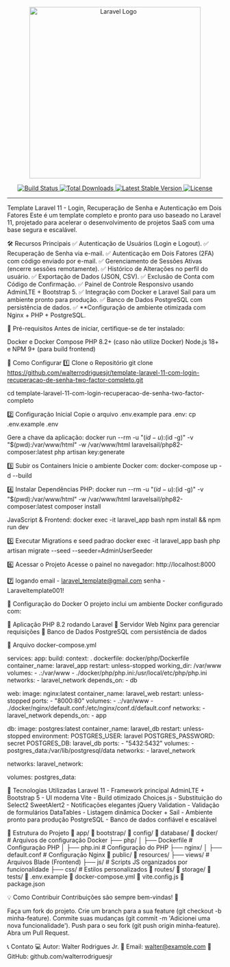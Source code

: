 <p align="center"> <a href="https://laravel.com" target="_blank"> <img src="https://raw.githubusercontent.com/laravel/art/master/logo-lockup/5%20SVG/2%20CMYK/1%20Full%20Color/laravel-logolockup-cmyk-red.svg" width="400" alt="Laravel Logo"> </a> </p> <p align="center"> <a href="https://github.com/laravel/framework/actions"> <img src="https://github.com/laravel/framework/workflows/tests/badge.svg" alt="Build Status"> </a> <a href="https://packagist.org/packages/laravel/framework"> <img src="https://img.shields.io/packagist/dt/laravel/framework" alt="Total Downloads"> </a> <a href="https://packagist.org/packages/laravel/framework"> <img src="https://img.shields.io/packagist/v/laravel/framework" alt="Latest Stable Version"> </a> <a href="https://packagist.org/packages/laravel/framework"> <img src="https://img.shields.io/packagist/l/laravel/framework" alt="License"> </a> </p>

---

Template Laravel 11 - Login, Recuperação de Senha e Autenticação em Dois Fatores
Este é um template completo e pronto para uso baseado no Laravel 11, projetado para acelerar o desenvolvimento de projetos SaaS com uma base segura e escalável.

🛠 Recursos Principais
✅ Autenticação de Usuários (Login e Logout).
✅ Recuperação de Senha via e-mail.
✅ Autenticação em Dois Fatores (2FA) com código enviado por e-mail.
✅ Gerenciamento de Sessões Ativas (encerre sessões remotamente).
✅ Histórico de Alterações no perfil do usuário.
✅ Exportação de Dados (JSON, CSV).
✅ Exclusão de Conta com Código de Confirmação.
✅ Painel de Controle Responsivo usando AdminLTE + Bootstrap 5.
✅ Integração com Docker e Laravel Sail para um ambiente pronto para produção.
✅ Banco de Dados PostgreSQL com persistência de dados.
✅ **Configuração de ambiente otimizada com Nginx + PHP + PostgreSQL.

📌 Pré-requisitos
Antes de iniciar, certifique-se de ter instalado:

Docker e Docker Compose
PHP 8.2+ (caso não utilize Docker)
Node.js 18+ e NPM 9+ (para build frontend)

🚀 Como Configurar
1️⃣ Clone o Repositório
git clone https://github.com/walterrodriguesjr/template-laravel-11-com-login-recuperacao-de-senha-two-factor-completo.git

cd template-laravel-11-com-login-recuperacao-de-senha-two-factor-completo

2️⃣ Configuração Inicial
Copie o arquivo .env.example para .env:
cp .env.example .env

Gere a chave da aplicação:
docker run --rm -u "$(id -u):$(id -g)" -v "$(pwd):/var/www/html" -w /var/www/html laravelsail/php82-composer:latest php artisan key:generate

3️⃣ Subir os Containers
Inicie o ambiente Docker com:
docker-compose up -d --build

4️⃣ Instalar Dependências
PHP:
docker run --rm -u "$(id -u):$(id -g)" -v "$(pwd):/var/www/html" -w /var/www/html laravelsail/php82-composer:latest composer install

JavaScript & Frontend:
docker exec -it laravel_app bash
npm install && npm run dev

5️⃣ Executar Migrations e seed padrao
docker exec -it laravel_app bash
php artisan migrate --seed --seeder=AdminUserSeeder

6️⃣ Acessar o Projeto
Acesse o painel no navegador:
http://localhost:8000

7️⃣ logando 
email - laravel_template@gmail.com
senha - Laraveltemplate001!

🔧 Configuração do Docker
O projeto inclui um ambiente Docker configurado com:

📌 Aplicação PHP 8.2 rodando Laravel
📌 Servidor Web Nginx para gerenciar requisições
📌 Banco de Dados PostgreSQL com persistência de dados

📄 Arquivo docker-compose.yml

services:
  app:
    build:
      context: .
      dockerfile: docker/php/Dockerfile
    container_name: laravel_app
    restart: unless-stopped
    working_dir: /var/www
    volumes:
      - .:/var/www
      - ./docker/php/php.ini:/usr/local/etc/php/php.ini
    networks:
      - laravel_network
    depends_on:
      - db

  web:
    image: nginx:latest
    container_name: laravel_web
    restart: unless-stopped
    ports:
      - "8000:80"
    volumes:
      - .:/var/www
      - ./docker/nginx/default.conf:/etc/nginx/conf.d/default.conf
    networks:
      - laravel_network
    depends_on:
      - app

  db:
    image: postgres:latest
    container_name: laravel_db
    restart: unless-stopped
    environment:
      POSTGRES_USER: laravel
      POSTGRES_PASSWORD: secret
      POSTGRES_DB: laravel_db
    ports:
      - "5432:5432"
    volumes:
      - postgres_data:/var/lib/postgresql/data
    networks:
      - laravel_network

networks:
  laravel_network:

volumes:
  postgres_data:

🎨 Tecnologias Utilizadas
Laravel 11 - Framework principal
AdminLTE + Bootstrap 5 - UI moderna
Vite - Build otimizado
Choices.js - Substituição do Select2
SweetAlert2 - Notificações elegantes
jQuery Validation - Validação de formulários
DataTables - Listagem dinâmica
Docker + Sail - Ambiente pronto para produção
PostgreSQL - Banco de dados confiável e escalável

🎯 Estrutura do Projeto
📁 app/
📁 bootstrap/
📁 config/
📁 database/
📁 docker/                   # Arquivos de configuração Docker
    ├── php/
    │   ├── Dockerfile       # Configuração PHP
    │   ├── php.ini          # Configuração do PHP
    ├── nginx/
    │   ├── default.conf     # Configuração Nginx
📁 public/
📁 resources/
   ├── views/                # Arquivos Blade (Frontend)
   ├── js/                   # Scripts JS organizados por funcionalidade
   ├── css/                  # Estilos personalizados
📁 routes/
📁 storage/
📁 tests/
📄 .env.example
📄 docker-compose.yml
📄 vite.config.js
📄 package.json

💡 Como Contribuir
Contribuições são sempre bem-vindas! 🚀

Faça um fork do projeto.
Crie um branch para a sua feature (git checkout -b minha-feature).
Commite suas mudanças (git commit -m 'Adicionei uma nova funcionalidade').
Push para o seu fork (git push origin minha-feature).
Abra um Pull Request.

📞 Contato
💻 Autor: Walter Rodrigues Jr.
📧 Email: walter@example.com
📌 GitHub: github.com/walterrodriguesjr
